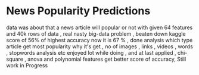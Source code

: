# News Popularity Predictions

data was about that a news article will popular or not with given 64 features and 40k rows of data , real nasty big-data problem , beaten down kaggle score of 56% of highest accuracy now it is 67 % , done analysis which type article get most popularity why it's get , no of images , links , videos , words , stopwords analysis etc enjoyed lot while doing , and at last applied , chi-square , anova and polynomial features get better score of accuracy, Still work in Progress
